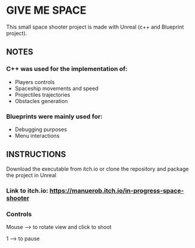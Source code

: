 # GIVE ME SPACE

This small space shooter project is made with Unreal (c++ and Blueprint project).

## NOTES

### C++ was used for the implementation of:
- Players controls
- Spaceship movements and speed
- Projectiles trajectories
- Obstacles generation

### Blueprints were mainly used for: 
- Debugging purposes
- Menu interactions


## INSTRUCTIONS

Download the executable from itch.io or clone the repository and package the project in Unreal

### Link to itch.io: https://manuerob.itch.io/in-progress-space-shooter

### Controls

Mouse --> to rotate view and click to shoot

1 --> to pause
